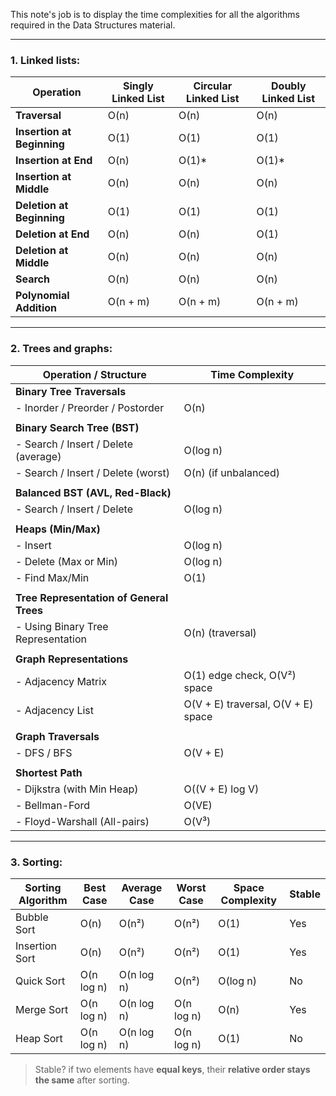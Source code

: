 This note's job is to display the time complexities for all the algorithms required in the Data Structures material.
______________
### 1. Linked lists:

| Operation              | Singly Linked List | Circular Linked List | Doubly Linked List |
| ---------------------- | ------------------ | -------------------- | ------------------ |
| **Traversal**              | O(n)               | O(n)                 | O(n)               |
| **Insertion at Beginning** | O(1)               | O(1)                 | O(1)               |
| **Insertion at End**       | O(n)               | O(1)\*               | O(1)\*             |
| **Insertion at Middle**    | O(n)               | O(n)                 | O(n)               |
| **Deletion at Beginning**  | O(1)               | O(1)                 | O(1)               |
| **Deletion at End**        | O(n)               | O(n)                 | O(1)               |
| **Deletion at Middle**     | O(n)               | O(n)                 | O(n)               |
| **Search**                 | O(n)               | O(n)                 | O(n)               |
| **Polynomial Addition**    | O(n + m)           | O(n + m)             | O(n + m)           |
_________

### 2. Trees and graphs:

| Operation / Structure                   | Time Complexity                         |
|----------------------------------------|------------------------------------------|
| **Binary Tree Traversals**             |                                          |
| - Inorder / Preorder / Postorder       | O(n)                                     |
|                                        |                                          |
| **Binary Search Tree (BST)**           |                                          |
| - Search / Insert / Delete (average)   | O(log n)                                 |
| - Search / Insert / Delete (worst)     | O(n) (if unbalanced)                     |
|                                        |                                          |
| **Balanced BST (AVL, Red-Black)**      |                                          |
| - Search / Insert / Delete             | O(log n)                                 |
|                                        |                                          |
| **Heaps (Min/Max)**                    |                                          |
| - Insert                               | O(log n)                                 |
| - Delete (Max or Min)                  | O(log n)                                 |
| - Find Max/Min                         | O(1)                                     |
|                                        |                                          |
| **Tree Representation of General Trees**|                                          |
| - Using Binary Tree Representation     | O(n) (traversal)                         |
|                                        |                                          |
| **Graph Representations**              |                                          |
| - Adjacency Matrix                     | O(1) edge check, O(V²) space             |
| - Adjacency List                       | O(V + E) traversal, O(V + E) space       |
|                                        |                                          |
| **Graph Traversals**                   |                                          |
| - DFS / BFS                            | O(V + E)                                 |
|                                        |                                          |
| **Shortest Path**                      |                                          |
| - Dijkstra (with Min Heap)             | O((V + E) log V)                         |
| - Bellman-Ford                         | O(VE)                                    |
| - Floyd-Warshall (All-pairs)           | O(V³)                                    |
___________

### 3. Sorting:
| Sorting Algorithm | Best Case  | Average Case | Worst Case | Space Complexity | Stable |
| ----------------- | ---------- | ------------ | ---------- | ---------------- | ------ |
| Bubble Sort       | O(n)       | O(n²)        | O(n²)      | O(1)             | Yes    |
| Insertion Sort    | O(n)       | O(n²)        | O(n²)      | O(1)             | Yes    |
| Quick Sort        | O(n log n) | O(n log n)   | O(n²)      | O(log n)         | No     |
| Merge Sort        | O(n log n) | O(n log n)   | O(n log n) | O(n)             | Yes    |
| Heap Sort         | O(n log n) | O(n log n)   | O(n log n) | O(1)             | No     |
> Stable? if two elements have **equal keys**, their **relative order stays the same** after sorting.
